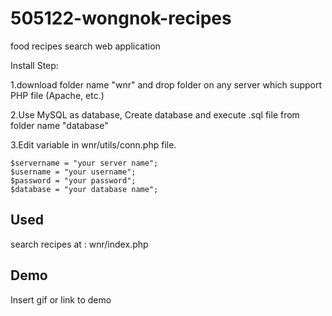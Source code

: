 
# 505122-wongnok-recipes

food recipes search web application

Install Step:

  1.download folder name "wnr" and drop folder on any server which support PHP file (Apache, etc.)
  
  2.Use MySQL as database, Create database and execute .sql file from folder name "database"
  
  3.Edit variable in wnr/utils/conn.php file. 

    $servername = "your server name";
    $username = "your username";
    $password = "your password";
    $database = "your database name";
## Used

search recipes at : wnr/index.php


## Demo

Insert gif or link to demo

